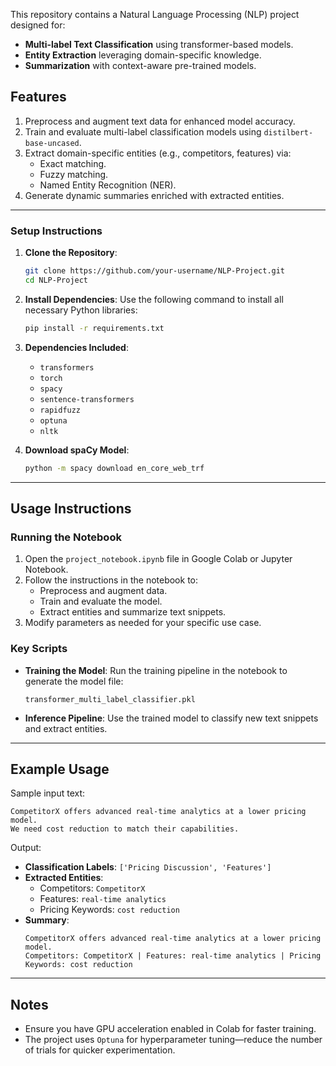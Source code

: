 

This repository contains a Natural Language Processing (NLP) project designed for:
- **Multi-label Text Classification** using transformer-based models.
- **Entity Extraction** leveraging domain-specific knowledge.
- **Summarization** with context-aware pre-trained models.

## Features
1. Preprocess and augment text data for enhanced model accuracy.
2. Train and evaluate multi-label classification models using `distilbert-base-uncased`.
3. Extract domain-specific entities (e.g., competitors, features) via:
   - Exact matching.
   - Fuzzy matching.
   - Named Entity Recognition (NER).
4. Generate dynamic summaries enriched with extracted entities.

---


### Setup Instructions
1. **Clone the Repository**:
   ```bash
   git clone https://github.com/your-username/NLP-Project.git
   cd NLP-Project
   ```

2. **Install Dependencies**:
   Use the following command to install all necessary Python libraries:
   ```bash
   pip install -r requirements.txt
   ```

3. **Dependencies Included**:
   - `transformers`
   - `torch`
   - `spacy`
   - `sentence-transformers`
   - `rapidfuzz`
   - `optuna`
   - `nltk`

4. **Download spaCy Model**:
   ```bash
   python -m spacy download en_core_web_trf
   ```

---

## Usage Instructions

### Running the Notebook
1. Open the `project_notebook.ipynb` file in Google Colab or Jupyter Notebook.
2. Follow the instructions in the notebook to:
   - Preprocess and augment data.
   - Train and evaluate the model.
   - Extract entities and summarize text snippets.
3. Modify parameters as needed for your specific use case.

### Key Scripts
- **Training the Model**:
  Run the training pipeline in the notebook to generate the model file:
  ```
  transformer_multi_label_classifier.pkl
  ```

- **Inference Pipeline**:
  Use the trained model to classify new text snippets and extract entities.

---



## Example Usage
Sample input text:
```plaintext
CompetitorX offers advanced real-time analytics at a lower pricing model.
We need cost reduction to match their capabilities.
```

Output:
- **Classification Labels**: `['Pricing Discussion', 'Features']`
- **Extracted Entities**: 
  - Competitors: `CompetitorX`
  - Features: `real-time analytics`
  - Pricing Keywords: `cost reduction`
- **Summary**:
  ```
  CompetitorX offers advanced real-time analytics at a lower pricing model.
  Competitors: CompetitorX | Features: real-time analytics | Pricing Keywords: cost reduction
  ```

---

## Notes
- Ensure you have GPU acceleration enabled in Colab for faster training.
- The project uses `Optuna` for hyperparameter tuning—reduce the number of trials for quicker experimentation.
